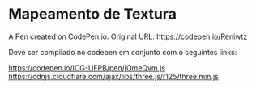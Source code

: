 # Mapeamento de Textura


A Pen created on CodePen.io. Original URL: https://codepen.io/Reniwtz

Deve ser compilado no codepen em conjunto com o seguintes links:

https://codepen.io/ICG-UFPB/pen/jOmeQvm.js <br>
https://cdnjs.cloudflare.com/ajax/libs/three.js/r125/three.min.js
